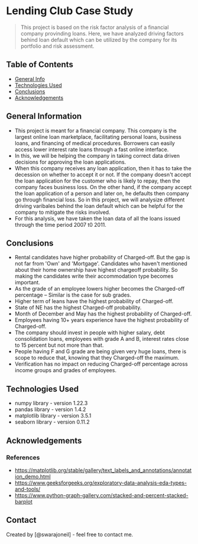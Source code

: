 # Lending Club Case Study
> This project is based on the risk factor analysis of a financial company provinding loans. Here, we have analyzed driving factors behind loan default which can be utilized by the company for its portfolio and risk assessment.


## Table of Contents
* [General Info](#general-information)
* [Technologies Used](#technologies-used)
* [Conclusions](#conclusions)
* [Acknowledgements](#acknowledgements)

<!-- You can include any other section that is pertinent to your problem -->

## General Information
- This project is meant for a financial company. This company is the largest online loan marketplace, facilitating personal loans, business loans, and financing of medical procedures. Borrowers can easily access lower interest rate loans through a fast online interface. 
- In this, we will be helping the company in taking correct data driven decisions for approving the loan applications.
- When this company receives any loan application, then it has to take the decession on whether to accept it or not. If the company doesn't accept the loan application for the customer who is likely to repay, then the company faces business loss. On the other hand, if the company accept the loan application of a person and later on, he defaults then company go through financial loss. So in this project, we will analysize different driving varibales behind the loan default which can be helpful for the company to mitigate the risks involved.
- For this analysis, we have taken the loan data of all the loans issued through the time period 2007 t0 2011.

<!-- You don't have to answer all the questions - just the ones relevant to your project. -->

## Conclusions
- Rental candidates have higher probability of Charged-off. But the gap is not far from 'Own' and 'Mortgage'. Candidates who haven't mentioned about their home ownership have highest chargeoff probability. So making the candidates write their accommodation type becomes important.
- As the grade of an employee lowers higher becomes the Charged-off percentage – Similar is the case for sub grades.
- Higher term of leans have the highest probability of Charged-off.
- State of NE has the highest Charged-off probability.
- Month of December and May has the highest probability of Charged-off.
- Employees having 10+ years experience have the highest probability of Charged-off.
- The company should invest in people with higher salary, debt consolidation loans, employees with grade A and B, interest rates close to 15 percent but not more than that.
- People having F and G grade are being given very huge loans, there is scope to reduce that, knowing that they Charged-off the maximum.
- Verification has no impact on reducing Charged-off percentage across income groups and grades of employees.






<!-- You don't have to answer all the questions - just the ones relevant to your project. -->


## Technologies Used
- numpy library - version 1.22.3
- pandas library - version 1.4.2
- matplotlib library - version 3.5.1
- seaborn library - version 0.11.2

<!-- As the libraries versions keep on changing, it is recommended to mention the version of library used in this project -->

## Acknowledgements
### References
- https://matplotlib.org/stable/gallery/text_labels_and_annotations/annotation_demo.html
- https://www.geeksforgeeks.org/exploratory-data-analysis-eda-types-and-tools/
- https://www.python-graph-gallery.com/stacked-and-percent-stacked-barplot


## Contact
Created by [@swarajoneil] - feel free to contact me.


<!-- Optional -->
<!-- ## License -->
<!-- This project is open source and available under the [... License](). -->

<!-- You don't have to include all sections - just the one's relevant to your project -->
